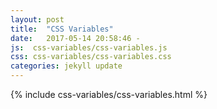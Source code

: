 ```yaml
---
layout: post
title:  "CSS Variables"
date:   2017-05-14 20:58:46 -
js:  css-variables/css-variables.js
css: css-variables/css-variables.css
categories: jekyll update
---
```


{% include css-variables/css-variables.html %}
